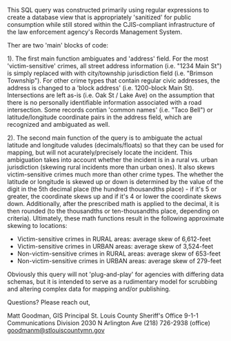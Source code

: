 This SQL query was constructed primarily using regular expressions to create a database view that is appropriately 'sanitized' for public consumption while still stored within the CJIS-compliant infrastructure of the law enforcement agency's Records Management System. 

Ther are two 'main' blocks of code:

1). The first main function ambiguates and 'address' field. For the most 'victim-sensitive' crimes, all street address information (i.e. "1234 Main St") is simply replaced with with city/township jurisdiction field (i.e. "Brimson Township"). For other crime types that contain regular civic addresses, the address is changed to a 'block address' (i.e. 1200-block Main St). Intersections are left as-is (i.e. Oak St / Lake Ave) on the assumption that there is no personally identifiable information associated with a road intersection. Some records contian 'common names' (i.e. "Taco Bell") or latitude/longitude coordinate pairs in the address field, which are recognized and ambiguated as well. 

2). The second main function of the query is to ambiguate the actual latitude and longitude valudes (decimals/floats) so that they can be used for mapping, but will not acurately/precisely locate the incident. This ambiguation takes into account whether the incident is in a rural vs. urban jurisdiction (skewing rural incidents more than urban ones). It also skews victim-sensitive crimes much more than other crime types. The whether the latitude or longitude is skewed up or down is determined by the value of the digit in the 5th decimal place (the hundred thousandths place) - if it's 5 or greater, the coordinate skews up and if it's 4 or lower the coordinate skews down. Additionally, after the prescribed math is applied to the decimal, it is then rounded (to the thousandths or ten-thousandths place, depending on criteria). Ultimately, these math functions result in the following approximate skewing to locations:

 - Victim-sensitive crimes in RURAL areas: average skew of 6,612-feet
 - Victim-sensitive crimes in URBAN areas: average skew of 3,524-feet
 - Non-victim-sensitive crimes in RURAL areas: average skew of 653-feet
 - Non-victim-sensitive crimes in URBAN areas: average skew of 279-feet

Obviously this query will not 'plug-and-play' for agencies with differing data schemas, but it is intended to serve as a rudimentary model for scrubbing and altering complex data for mapping and/or publishing. 

Questions? Please reach out, 

Matt Goodman, GIS Principal
St. Louis County Sheriff's Office
9-1-1 Communications Division
2030 N Arlington Ave
(218) 726-2938 (office)
goodmanm@stlouiscountymn.gov
